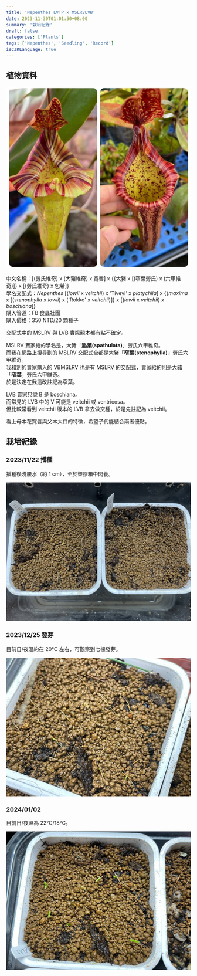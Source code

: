 ```yaml
---
title: 'Nepenthes LVTP x MSLRVLVB'
date: 2023-11-30T01:01:50+08:00
summary: '栽培紀錄'
draft: false
categories: ['Plants']
tags: ['Nepenthes', 'Seedling', 'Record']
isCJKLanguage: true
---
```


## 植物資料

![featured](featured.jpg "賣家提供親本圖")

中文名稱：[(勞氏維奇) x (大豬維奇) x 寬唇] x {{大豬 x [(窄葉勞氏) x (六甲維奇)]} x [(勞氏維奇) x 包希]}  
學名交配式：*Nepenthes* [(*lowii* x *veitchii*) x 'Tiveyi' x *platychila*] x {{*maxima* x [(*stenophylla* x *lowii*) x ('Rokko' x *veitchii*)]} x [(*lowii* x *veitchii*) x *boschiana*]}  
購入管道：FB 食蟲社團  
購入價格：350 NTD/20 顆種子  

交配式中的 MSLRV 與 LVB 實際親本都有點不確定。  

MSLRV 賣家給的學名是，大豬「**匙葉(spathulata)**」勞氏六甲維奇。  
而我在網路上搜尋到的 MSLRV 交配式全都是大豬「**窄葉(stenophylla)**」勞氏六甲維奇。  
我和別的賣家購入的 VBMSLRV 也是有 MSLRV 的交配式，賣家給的則是大豬「**窄葉**」勞氏六甲維奇。  
於是決定在我這改註記為窄葉。  

LVB 賣家只說 B 是 boschiana。  
而常見的 LVB 中的 V 可能是 veitchii 或 ventricosa。  
但比較常看到 veitchii 版本的 LVB 拿去做交種，於是先註記為 veitchii。  

看上母本花寬唇與父本大口的特徵，希望子代能結合兩者優點。  

## 栽培紀錄

### 2023/11/22 播種

播種後淺腰水（約 1 cm），至於塑膠箱中悶養。  

![2023-11-22](./images/2023-11-22.jpg "左側為 LVTP x MSLRVLVB，右側為 RBP x LVTP")

### 2023/12/25 發芽

目前日/夜溫約在 20℃ 左右，可觀察到七棵發芽。  

![2023-12-25](./images/2023-12-25.jpg)

### 2024/01/02

目前日/夜溫為 22℃/18℃。  

![2024-01-02](./images/2024-01-02.jpg)
